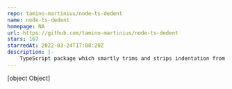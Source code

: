 ```yaml
---
repo: tamino-martinius/node-ts-dedent
name: node-ts-dedent
homepage: NA
url: https://github.com/tamino-martinius/node-ts-dedent
stars: 167
starredAt: 2022-03-24T17:08:20Z
description: |-
    TypeScript package which smartly trims and strips indentation from multi-line strings
---
```


[object Object]
